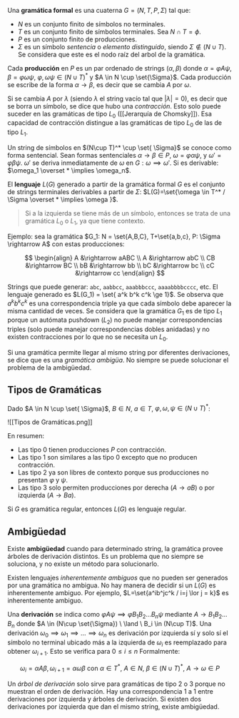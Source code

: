 Una **gramática formal** es una cuaterna $G = (N,T,P,\Sigma)$ tal que:

- $N$ es un conjunto finito de símbolos no terminales.
- $T$ es un conjunto finito de símbolos terminales. Sea $N \cap T = \phi$.
- $P$ es un conjunto finito de producciones.
- $\Sigma$ es un símbolo _sentencia_ o _elemento distinguido_, siendo $\Sigma \notin (N \cup T)$. Se considera que este es el nodo raíz del arbol de la gramática.

Cada **producción** en $P$ es un par ordenado de strings $(\alpha, \beta)$ donde $\alpha = \varphi A \psi$, $\beta = \varphi \omega \psi$, $\varphi,\omega\psi \in (N \cup T)^*$ y $A \in N \cup \set{\Sigma}$. Cada producción se escribe de la forma $\alpha \rightarrow \beta$, es decir que se cambia $A$ por $\omega$.

Si se cambia $A$ por $\lambda$ (siendo $\lambda$ el string vacío tal que $|\lambda|=0$), es decir que se borra un símbolo, se dice que hubo una _contracción_. Esto solo puede suceder en las gramáticas de tipo $L_0$ ([[Jerarquía de Chomsky]]). Esa capacidad de contracción distingue a las gramáticas de tipo $L_0$ de las de tipo $L_1$.

Un string de símbolos en $(N\cup T)^* \cup \set{ \Sigma}$ se conoce como forma sentencial. Sean formas sentenciales $\alpha \rightarrow \beta \in P$, $\omega = \varphi \alpha \psi$, y $\omega' = \varphi \beta \psi$. $\omega '$ se deriva inmediatamente de $\omega$ en $G: \omega \implies \omega '$. Si es derivable: $\omega_1 \overset * \implies \omega_n$.

El **lenguaje** $L(G)$ generado a partir de la gramática formal $G$ es el conjunto de strings terminales derivables a partir de $\Sigma$: $L(G)=\set{\omega \in T^* / \Sigma \overset * \implies \omega }$.

> Si a la izquierda se tiene más de un símbolo, entonces se trata de una gramática $L_0$ o $L_1$, ya que tiene contexto.

Ejemplo: sea la gramática $G_1: N = \set{A,B,C}, T+\set{a,b,c}, P: \Sigma \rightarrow A$ con estas producciones:

$$
\begin{align}
A &\rightarrow aABC \\
A &\rightarrow abC \\
CB &\rightarrow BC \\
bB &\rightarrow bb \\
bC &\rightarrow bc \\
cC &\rightarrow cc
\end{align}
$$

Strings que puede generar: `abc`, `aabbcc`, `aaabbbccc`, `aaaabbbbcccc`, etc. El lenguaje generado es $L(G_1) = \set{ a^k b^k c^k \ge 1}$. Se observa que $a^k b^k c^k$ es una correspondencia triple ya que cada símbolo debe aparecer la misma cantidad de veces. Se considera que la gramática $G_1$ es de tipo $L_1$ porque un autómata pushdown ($L_2)$ no puede manejar correspondencias triples (solo puede manejar correspondencias dobles anidadas) y no existen contracciones por lo que no se necesita un $L_0$.

Si una gramática permite llegar al mismo string por diferentes derivaciones, se dice que es una _gramática ambigüa_. No siempre se puede solucionar el problema de la ambigüedad.

## Tipos de Gramáticas

Dado $A \in N \cup \set{ \Sigma}$, $B \in N$, $a\in T$, $\varphi, \omega, \psi \in (N \cup T)^*$:

![[Tipos de Gramáticas.png]]

En resumen:

- Las tipo $0$ tienen producciones $P$ con contracción.
- Las tipo $1$ son similares a las tipo $0$ excepto que no producen contracción.
- Las tipo $2$ ya son libres de contexto porque sus producciones no presentan $\varphi$ y $\psi$.
- Las tipo $3$ solo permiten producciones por derecha ($A \rightarrow aB$) o por izquierda ($A\rightarrow Ba$).

Si $G$ es gramática regular, entonces $L(G)$ es lenguaje regular.

## Ambigüedad

Existe **ambigüedad** cuando para determinado string, la gramática provee árboles de derivación distintos. Es un problema que no siempre se soluciona, y no existe un método para solucionarlo.

Existen lenguajes _inherentemente ambiguos_ que no pueden ser generados por una gramática no ambigua. No hay manera de decidir si un $L(G)$ es inherentemente ambiguo. Por ejemplo, $L=\set{a^ib^jc^k / i=j \lor j = k}$ es inherentemente ambiguo.

Una **derivación** se indica como $\varphi A \psi \implies \varphi B_1B_2\dots B_n \psi$ mediante $A\rightarrow B_1B_2\dots B_n$ donde $A \in (N\cup \set{\Sigma}) \ \land \ B_i \in (N\cup T)$. Una derivación $\omega_0 \implies \omega_1 \implies \dots \implies \omega_n$ es derivación por izquierda sí y solo sí el símbolo no terminal ubicado más a la izquierda de $\omega_i$ es reemplazado para obtener $\omega_{i+1}$. Esto se verifica para $0\le i\le n$ Formalmente:

$$\omega_i = \alpha A \beta , \omega_{i+1}=\alpha\omega\beta \text{ con } \alpha \in T^*,\ A \in N,\ \beta \in (N\cup T)^*,\ A\rightarrow \omega \in P$$

Un _árbol de derivación_ solo sirve para gramáticas de tipo 2 o 3 porque no muestran el orden de derivación. Hay una correspondencia 1 a 1 entre derivaciones por izquierda y árboles de derivación. Si existen dos derivaciones por izquierda que dan el mismo string, existe ambigüedad.

